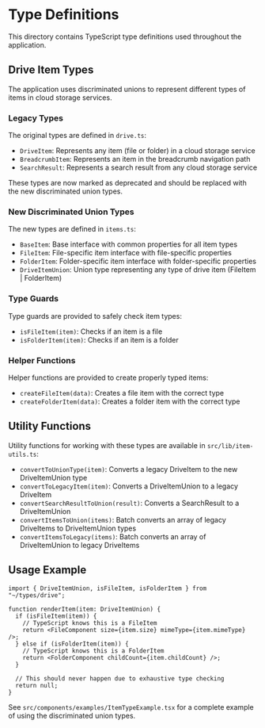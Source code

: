 # Type Definitions

This directory contains TypeScript type definitions used throughout the application.

## Drive Item Types

The application uses discriminated unions to represent different types of items in cloud storage services.

### Legacy Types

The original types are defined in `drive.ts`:

- `DriveItem`: Represents any item (file or folder) in a cloud storage service
- `BreadcrumbItem`: Represents an item in the breadcrumb navigation path
- `SearchResult`: Represents a search result from any cloud storage service

These types are now marked as deprecated and should be replaced with the new discriminated union types.

### New Discriminated Union Types

The new types are defined in `items.ts`:

- `BaseItem`: Base interface with common properties for all item types
- `FileItem`: File-specific item interface with file-specific properties
- `FolderItem`: Folder-specific item interface with folder-specific properties
- `DriveItemUnion`: Union type representing any type of drive item (FileItem | FolderItem)

### Type Guards

Type guards are provided to safely check item types:

- `isFileItem(item)`: Checks if an item is a file
- `isFolderItem(item)`: Checks if an item is a folder

### Helper Functions

Helper functions are provided to create properly typed items:

- `createFileItem(data)`: Creates a file item with the correct type
- `createFolderItem(data)`: Creates a folder item with the correct type

## Utility Functions

Utility functions for working with these types are available in `src/lib/item-utils.ts`:

- `convertToUnionType(item)`: Converts a legacy DriveItem to the new DriveItemUnion type
- `convertToLegacyItem(item)`: Converts a DriveItemUnion to a legacy DriveItem
- `convertSearchResultToUnion(result)`: Converts a SearchResult to a DriveItemUnion
- `convertItemsToUnion(items)`: Batch converts an array of legacy DriveItems to DriveItemUnion types
- `convertItemsToLegacy(items)`: Batch converts an array of DriveItemUnion to legacy DriveItems

## Usage Example

```tsx
import { DriveItemUnion, isFileItem, isFolderItem } from "~/types/drive";

function renderItem(item: DriveItemUnion) {
  if (isFileItem(item)) {
    // TypeScript knows this is a FileItem
    return <FileComponent size={item.size} mimeType={item.mimeType} />;
  } else if (isFolderItem(item)) {
    // TypeScript knows this is a FolderItem
    return <FolderComponent childCount={item.childCount} />;
  }
  
  // This should never happen due to exhaustive type checking
  return null;
}
```

See `src/components/examples/ItemTypeExample.tsx` for a complete example of using the discriminated union types.
